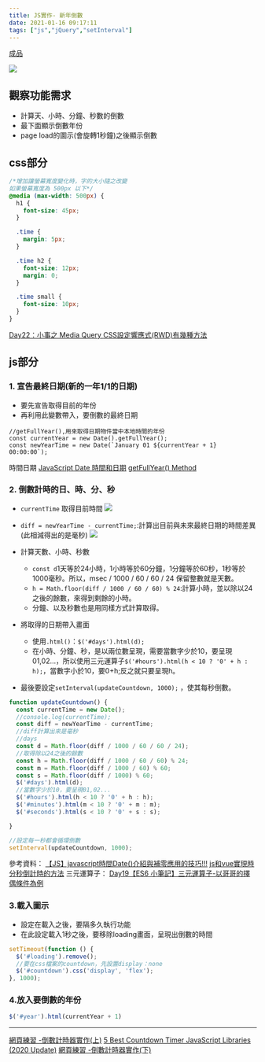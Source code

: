 ```yaml
---
title: JS實作- 新年倒數
date: 2021-01-16 09:17:11
tags: ["js","jQuery","setInterval"]
---
```

[成品](https://eva813.github.io/Eva_portfolio/countDown/countDown.html)

![](https://i.imgur.com/et0bQ96.png)

## 觀察功能需求
* 計算天、小時、分鐘、秒數的倒數
* 最下面顯示倒數年份
* page load的圖示(會旋轉1秒鐘)之後顯示倒數

## css部分

```css
/*增加讓螢幕寬度變化時，字的大小隨之改變
如果螢幕寬度為 500px 以下*/
@media (max-width: 500px) {
  h1 {
    font-size: 45px;
  }

  .time {
    margin: 5px;
  }

  .time h2 {
    font-size: 12px;
    margin: 0;
  }

  .time small {
    font-size: 10px;
  }
}

```

[Day22：小事之 Media Query
](https://ithelp.ithome.com.tw/articles/10196578)[CSS設定響應式(RWD)有幾種方法](https://malagege.github.io/blog/2019/05/05/CSS%E8%A8%AD%E5%AE%9A%E9%9F%BF%E6%87%89%E5%BC%8F-RWD-%E6%9C%89%E5%B9%BE%E7%A8%AE%E6%96%B9%E6%B3%95/)

## js部分

### 1. 宣告最終日期(新的一年1/1的日期)

* 要先宣告取得目前的年份
* 再利用此變數帶入，要倒數的最終日期

```javascript=
//getFullYear(),用來取得日期物件當中本地時間的年份
const currentYear = new Date().getFullYear();
const newYearTime = new Date(`January 01 ${currentYear + 1} 00:00:00`);
```

時間日期
[JavaScript Date 時間和日期](https://www.fooish.com/javascript/date)
[getFullYear() Method](https://www.w3schools.com/jsref/jsref_getfullyear.asp)

### 2. 倒數計時的日、時、分、秒

* `currentTime` 取得目前時間
  ![](https://i.imgur.com/b3sgw3L.png)
* `diff = newYearTime - currentTime;`:計算出目前與未來最終日期的時間差異(此相減得出的是毫秒)
  ![](https://i.imgur.com/ly5elua.png)

* 計算天數、小時、秒數
    * `const d`1天等於24小時，1小時等於60分鐘，1分鐘等於60秒，1秒等於1000毫秒。所以，msec / 1000 / 60 / 60 / 24 保留整數就是天數。
    * `h = Math.floor(diff / 1000 / 60 / 60) % 24`:計算小時，並以除以24之後的餘數，來得到剩餘的小時。
    * 分鐘、以及秒數也是用同樣方式計算取得。
* 將取得的日期帶入畫面
    * 使用`.html()`：`$('#days').html(d);`
    * 在小時、分鐘、秒，是以兩位數呈現，需要當數字少於10，要呈現01,02...，所以使用三元運算子`$('#hours').html(h < 10 ? '0' + h : h);`，當數字小於10，要0+h;反之就只要呈現h。

* 最後要設定`setInterval(updateCountdown, 1000);` ，使其每秒倒數。

```javascript
function updateCountdown() {
  const currentTime = new Date();
  //console.log(currentTime);
  const diff = newYearTime - currentTime;
  //diff計算出來是毫秒
  //days
  const d = Math.floor(diff / 1000 / 60 / 60 / 24);
  //取得除以24之後的餘數
  const h = Math.floor(diff / 1000 / 60 / 60) % 24;
  const m = Math.floor(diff / 1000 / 60) % 60;
  const s = Math.floor(diff / 1000) % 60;
  $('#days').html(d);
  //當數字少於10，要呈現01,02...
  $('#hours').html(h < 10 ? '0' + h : h);
  $('#minutes').html(m < 10 ? '0' + m : m);
  $('#seconds').html(s < 10 ? '0' + s : s);

}

//設定每一秒都會循環倒數
setInterval(updateCountdown, 1000);

```
參考資料：
[【JS】javascript時間Date()介紹與補零應用的技巧!!!](http://zhi-yuan-chenge.blogspot.com/2015/10/jsjavascript_16.html)
[js和vue實現時分秒倒計時的方法](https://kknews.cc/zh-tw/code/8g4vo3e.html)
三元運算子：
[Day19【ES6 小筆記】三元運算子-以哥哥的擇偶條件為例
](https://ithelp.ithome.com.tw/articles/10218274)

### 3.載入圖示

* 設定在載入之後，要隔多久執行功能
* 在此設定載入1秒之後，要移除loading畫面，呈現出倒數的時間

```javascript
setTimeout(function () {
  $('#loading').remove();
  //要在css檔案的countdown，先設置display：none
  $('#countdown').css('display', 'flex');
}, 1000);
```

### 4.放入要倒數的年份
```javascript
$('#year').html(currentYear + 1)
```








---
[網頁練習 -倒數計時器實作(上)](https://ithelp.ithome.com.tw/articles/10238189)
[5 Best Countdown Timer JavaScript Libraries (2020 Update)](https://www.cssscript.com/best-countdown-timer/)
[網頁練習 -倒數計時器實作(下)](https://ithelp.ithome.com.tw/articles/10238547)
